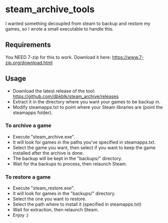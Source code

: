 # steam_archive_tools

 I wanted something decoupled from steam to backup and restore my games, so I wrote a small executable to handle this.

## Requirements

You NEED 7-zip for this to work. Download it here: https://www.7-zip.org/download.html

## Usage 

- Download the latest release of the tool: https://github.com/dbkblk/steam_archive/releases
- Extract it in the directory where you want your games to be backup in.
- Modify steamapps.txt to point where your Steam libraries are (point the steamapps folder). 

### To archive a game

- Execute "steam_archive.exe". 
- It will look for games in the paths you've specified in steamapps.txt. 
- Select the game you want, then select if you want to keep the game installed after the archive is done.
- The backup will be kept in the "backups/" directory.
- Wait for tha backups to process, then relaunch Steam.

### To restore a game

- Execute "steam_restore.exe".
- It will look for games in the "backups/" directory.
- Select the one you want to restore.
- Select the path where to install it (specified in steamapps.txt)
- Wait for extraction, then relaunch Steam.
- Enjoy :)
